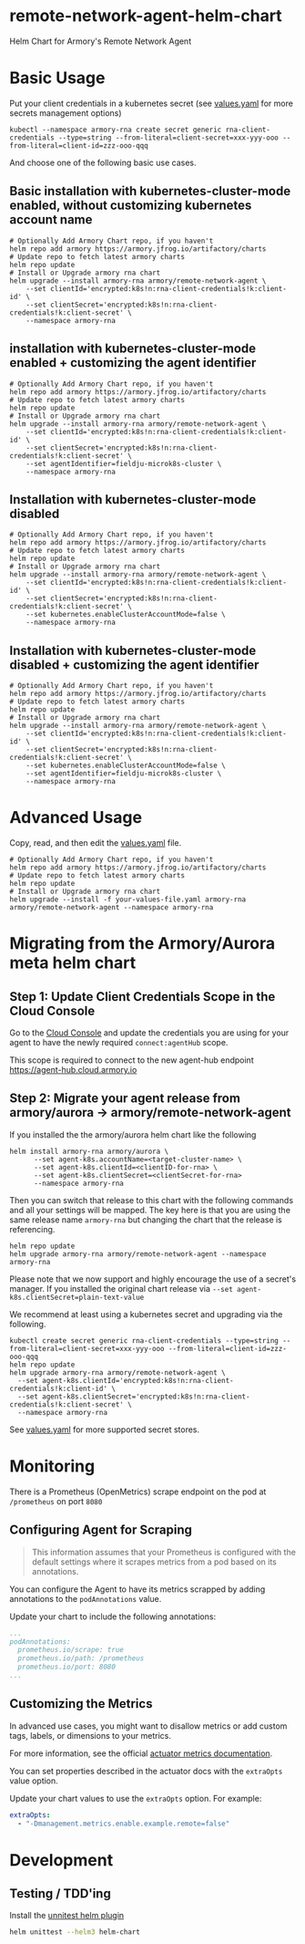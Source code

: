 # remote-network-agent-helm-chart
Helm Chart for Armory's Remote Network Agent

# Basic Usage

Put your client credentials in a kubernetes secret (see [values.yaml](values.yaml) for more secrets management options)

```shell
kubectl --namespace armory-rna create secret generic rna-client-credentials --type=string --from-literal=client-secret=xxx-yyy-ooo --from-literal=client-id=zzz-ooo-qqq
```

And choose one of the following basic use cases.

## Basic installation with kubernetes-cluster-mode enabled, without customizing kubernetes account name
```shell
# Optionally Add Armory Chart repo, if you haven't
helm repo add armory https://armory.jfrog.io/artifactory/charts
# Update repo to fetch latest armory charts
helm repo update
# Install or Upgrade armory rna chart
helm upgrade --install armory-rna armory/remote-network-agent \
    --set clientId='encrypted:k8s!n:rna-client-credentials!k:client-id' \
    --set clientSecret='encrypted:k8s!n:rna-client-credentials!k:client-secret' \
    --namespace armory-rna
```

## installation with kubernetes-cluster-mode enabled + customizing the agent identifier
```shell
# Optionally Add Armory Chart repo, if you haven't
helm repo add armory https://armory.jfrog.io/artifactory/charts
# Update repo to fetch latest armory charts
helm repo update
# Install or Upgrade armory rna chart
helm upgrade --install armory-rna armory/remote-network-agent \
    --set clientId='encrypted:k8s!n:rna-client-credentials!k:client-id' \
    --set clientSecret='encrypted:k8s!n:rna-client-credentials!k:client-secret' \
    --set agentIdentifier=fieldju-microk8s-cluster \
    --namespace armory-rna
```

## Installation with kubernetes-cluster-mode disabled
```shell
# Optionally Add Armory Chart repo, if you haven't
helm repo add armory https://armory.jfrog.io/artifactory/charts
# Update repo to fetch latest armory charts
helm repo update
# Install or Upgrade armory rna chart
helm upgrade --install armory-rna armory/remote-network-agent \
    --set clientId='encrypted:k8s!n:rna-client-credentials!k:client-id' \
    --set clientSecret='encrypted:k8s!n:rna-client-credentials!k:client-secret' \
    --set kubernetes.enableClusterAccountMode=false \
    --namespace armory-rna
```

## Installation with kubernetes-cluster-mode disabled + customizing the agent identifier
```shell
# Optionally Add Armory Chart repo, if you haven't
helm repo add armory https://armory.jfrog.io/artifactory/charts
# Update repo to fetch latest armory charts
helm repo update
# Install or Upgrade armory rna chart
helm upgrade --install armory-rna armory/remote-network-agent \
    --set clientId='encrypted:k8s!n:rna-client-credentials!k:client-id' \
    --set clientSecret='encrypted:k8s!n:rna-client-credentials!k:client-secret' \
    --set kubernetes.enableClusterAccountMode=false \
    --set agentIdentifier=fieldju-microk8s-cluster \
    --namespace armory-rna
```

# Advanced Usage

Copy, read, and then edit the [values.yaml](values.yaml) file.

```shell
# Optionally Add Armory Chart repo, if you haven't
helm repo add armory https://armory.jfrog.io/artifactory/charts
# Update repo to fetch latest armory charts
helm repo update
# Install or Upgrade armory rna chart
helm upgrade --install -f your-values-file.yaml armory-rna armory/remote-network-agent --namespace armory-rna
```

# Migrating from the Armory/Aurora meta helm chart

## Step 1: Update Client Credentials Scope in the Cloud Console

Go to the [Cloud Console](https://console.cloud.armory.io/configuration/credentials) and update the credentials you are using for your agent to have the newly required `connect:agentHub` scope. 

This scope is required to connect to the new agent-hub endpoint https://agent-hub.cloud.armory.io

## Step 2: Migrate your agent release from armory/aurora -> armory/remote-network-agent

If you installed the the armory/aurora helm chart like the following

```shell
helm install armory-rna armory/aurora \
      --set agent-k8s.accountName=<target-cluster-name> \
      --set agent-k8s.clientId=<clientID-for-rna> \
      --set agent-k8s.clientSecret=<clientSecret-for-rna>
      --namespace armory-rna
```

Then you can switch that release to this chart with the following commands and all your settings will be mapped.
The key here is that you are using the same release name `armory-rna` but changing the chart that the release is referencing.

```shell
helm repo update
helm upgrade armory-rna armory/remote-network-agent --namespace armory-rna
```

Please note that we now support and highly encourage the use of a secret's manager.
If you installed the original chart release via `--set agent-k8s.clientSecret=plain-text-value`

We recommend at least using a kubernetes secret and upgrading via the following.

```shell
kubectl create secret generic rna-client-credentials --type=string --from-literal=client-secret=xxx-yyy-ooo --from-literal=client-id=zzz-ooo-qqq
helm repo update
helm upgrade armory-rna armory/remote-network-agent \
  --set agent-k8s.clientId='encrypted:k8s!n:rna-client-credentials!k:client-id' \
  --set agent-k8s.clientSecret='encrypted:k8s!n:rna-client-credentials!k:client-secret' \
  --namespace armory-rna
```

See [values.yaml](values.yaml) for more supported secret stores.

# Monitoring

There is a Prometheus (OpenMetrics) scrape endpoint on the pod at `/prometheus` on port `8080`

## Configuring Agent for Scraping

> This information assumes that your  Prometheus is configured with the default settings where it scrapes metrics from a pod based on its annotations.

You can configure the Agent to have its metrics scrapped by adding annotations to the `podAnnotations` value.

Update your chart to include the following annotations:

```yaml
...
podAnnotations:
  prometheus.io/scrape: true
  prometheus.io/path: /prometheus
  prometheus.io/port: 8080
...
```

## Customizing the Metrics

In advanced use cases, you might want to disallow metrics or add custom tags, labels, or dimensions to your metrics. 

For more information, see the official [actuator metrics documentation](https://docs.spring.io/spring-boot/docs/current/reference/html/actuator.html#actuator.metrics).

You can set properties described in the actuator docs with the `extraOpts` value option.

Update your chart values to use the `extraOpts` option. For example:

```yaml
extraOpts:
  - "-Dmanagement.metrics.enable.example.remote=false"
```

# Development

## Testing / TDD'ing

Install the [unnitest helm plugin](https://github.com/quintush/helm-unittest) 

```bash
helm unittest --helm3 helm-chart
```
